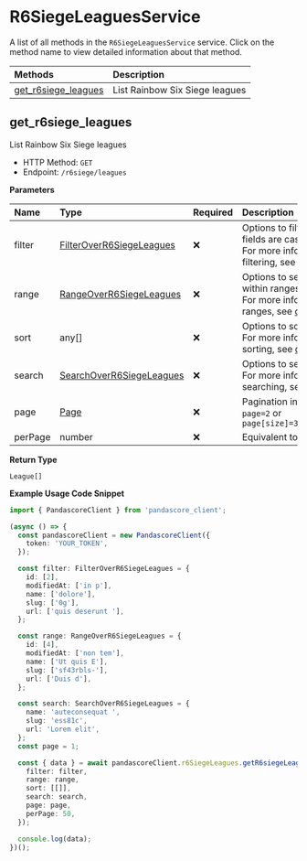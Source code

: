 # R6SiegeLeaguesService

A list of all methods in the `R6SiegeLeaguesService` service. Click on the method name to view detailed information about that method.

| Methods                                     | Description                    |
| :------------------------------------------ | :----------------------------- |
| [get_r6siege_leagues](#get_r6siege_leagues) | List Rainbow Six Siege leagues |

## get_r6siege_leagues

List Rainbow Six Siege leagues

- HTTP Method: `GET`
- Endpoint: `/r6siege/leagues`

**Parameters**

| Name    | Type                                                              | Required | Description                                                                                                                                         |
| :------ | :---------------------------------------------------------------- | :------- | :-------------------------------------------------------------------------------------------------------------------------------------------------- |
| filter  | [FilterOverR6SiegeLeagues](../models/FilterOverR6SiegeLeagues.md) | ❌       | Options to filter results. String fields are case sensitive <br/>For more information on filtering, see [docs](/docs/filtering-and-sorting#filter). |
| range   | [RangeOverR6SiegeLeagues](../models/RangeOverR6SiegeLeagues.md)   | ❌       | Options to select results within ranges <br/>For more information on ranges, see [docs](/docs/filtering-and-sorting#range).                         |
| sort    | any[]                                                             | ❌       | Options to sort results <br/>For more information on sorting, see [docs](/docs/filtering-and-sorting#sort).                                         |
| search  | [SearchOverR6SiegeLeagues](../models/SearchOverR6SiegeLeagues.md) | ❌       | Options to search results <br/>For more information on searching, see [docs](/docs/filtering-and-sorting#search).                                   |
| page    | [Page](../models/Page.md)                                         | ❌       | Pagination in the form of `page=2` or `page[size]=30&page[number]=2`                                                                                |
| perPage | number                                                            | ❌       | Equivalent to `page[size]`                                                                                                                          |

**Return Type**

`League[]`

**Example Usage Code Snippet**

```typescript
import { PandascoreClient } from 'pandascore_client';

(async () => {
  const pandascoreClient = new PandascoreClient({
    token: 'YOUR_TOKEN',
  });

  const filter: FilterOverR6SiegeLeagues = {
    id: [2],
    modifiedAt: ['in p'],
    name: ['dolore'],
    slug: ['0g'],
    url: ['quis deserunt '],
  };

  const range: RangeOverR6SiegeLeagues = {
    id: [4],
    modifiedAt: ['non tem'],
    name: ['Ut quis E'],
    slug: ['sf43rbls-'],
    url: ['Duis d'],
  };

  const search: SearchOverR6SiegeLeagues = {
    name: 'auteconsequat ',
    slug: 'ess81c',
    url: 'Lorem elit',
  };
  const page = 1;

  const { data } = await pandascoreClient.r6SiegeLeagues.getR6siegeLeagues({
    filter: filter,
    range: range,
    sort: [[]],
    search: search,
    page: page,
    perPage: 50,
  });

  console.log(data);
})();
```
